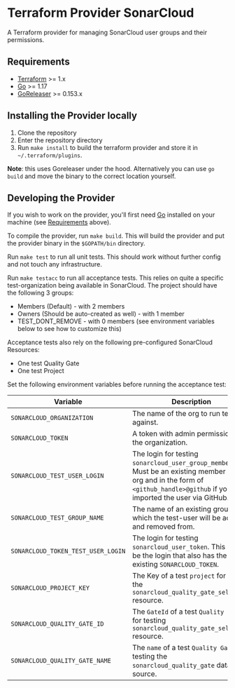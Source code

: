 # Terraform Provider SonarCloud

A Terraform provider for managing SonarCloud user groups and their permissions.

## Requirements

-	[Terraform](https://www.terraform.io/downloads.html) >= 1.x
-	[Go](https://golang.org/doc/install) >= 1.17
-   [GoReleaser](https://goreleaser.com/) >= 0.153.x

## Installing the Provider locally

1. Clone the repository
1. Enter the repository directory
1. Run `make install` to build the terraform provider and store it in `~/.terraform/plugins`. 

**Note**: this uses Goreleaser under the hood. Alternatively you can use `go build` and move the binary to the correct location yourself.

## Developing the Provider

If you wish to work on the provider, you'll first need [Go](http://www.golang.org) installed on your machine (see [Requirements](#requirements) above).

To compile the provider, run `make build`. This will build the provider and put the provider binary in the `$GOPATH/bin` directory.

Run `make test` to run all unit tests. This should work without further config and not touch any infrastructure.

Run `make testacc` to run all acceptance tests. This relies on quite a specific test-organization being available in SonarCloud.
The project should have the following 3 groups:
  
- Members (Default) - with 2 members
- Owners (Should be auto-created as well) - with 1 member
- TEST_DONT_REMOVE - with 0 members (see environment variables below to see how to customize this)

Acceptance tests also rely on the following pre-configured SonarCloud Resources:

- One test Quality Gate
- One test Project
  
 Set the following environment variables before running the acceptance test: 

| Variable | Description |
|---|---|
| `SONARCLOUD_ORGANIZATION` | The name of the org to run tests against. |
| `SONARCLOUD_TOKEN` | A token with admin permissions for the organization. |
| `SONARCLOUD_TEST_USER_LOGIN` | The login for testing `sonarcloud_user_group_member`. Must be an existing member of the org and in the form of `<github_handle>@github` if you have imported the user via GitHub. |
| `SONARCLOUD_TEST_GROUP_NAME` | The name of an existing group to which the test-user will be added and removed from. | 
| `SONARCLOUD_TOKEN_TEST_USER_LOGIN` | The login for testing `sonarcloud_user_token`. This must be the login that also has the existing `SONARCLOUD_TOKEN`. |
| `SONARCLOUD_PROJECT_KEY` | The Key of a test `project` for testing the `sonarcloud_quality_gate_selection` resource. |
| `SONARCLOUD_QUALITY_GATE_ID` | The `GateId` of a test `Quality Gate` for testing `sonarcloud_quality_gate_selection` resource. |
| `SONARCLOUD_QUALITY_GATE_NAME` | The `name` of a test `Quality Gate` for testing the `sonarcloud_quality_gate` data source. |
